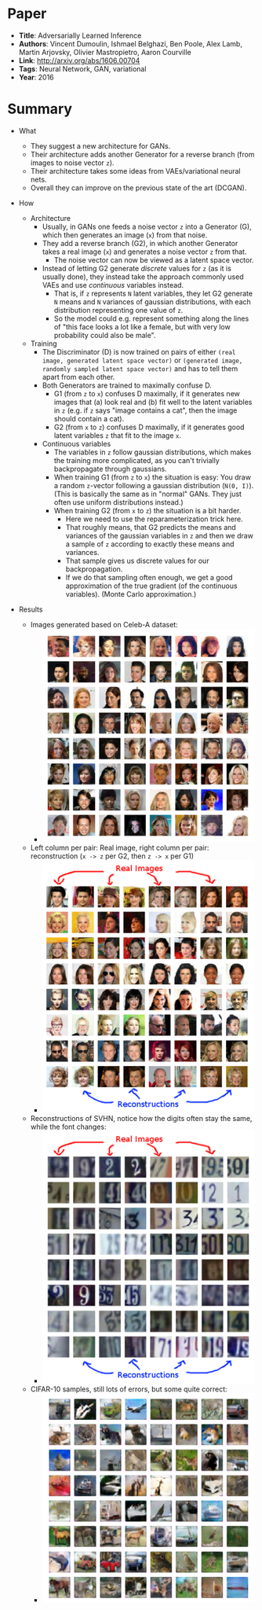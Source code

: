 # Paper

* **Title**: Adversarially Learned Inference
* **Authors**: Vincent Dumoulin, Ishmael Belghazi, Ben Poole, Alex Lamb, Martin Arjovsky, Olivier Mastropietro, Aaron Courville
* **Link**: http://arxiv.org/abs/1606.00704
* **Tags**: Neural Network, GAN, variational
* **Year**: 2016

# Summary

* What
  * They suggest a new architecture for GANs.
  * Their architecture adds another Generator for a reverse branch (from images to noise vector `z`).
  * Their architecture takes some ideas from VAEs/variational neural nets.
  * Overall they can improve on the previous state of the art (DCGAN).

* How
  * Architecture
    * Usually, in GANs one feeds a noise vector `z` into a Generator (G), which then generates an image (`x`) from that noise.
    * They add a reverse branch (G2), in which another Generator takes a real image (`x`) and generates a noise vector `z` from that.
      * The noise vector can now be viewed as a latent space vector.
    * Instead of letting G2 generate *discrete* values for `z` (as it is usually done), they instead take the approach commonly used VAEs and use *continuous* variables instead.
      * That is, if `z` represents `N` latent variables, they let G2 generate `N` means and `N` variances of gaussian distributions, with each distribution representing one value of `z`.
      * So the model could e.g. represent something along the lines of "this face looks a lot like a female, but with very low probability could also be male".
  * Training
    * The Discriminator (D) is now trained on pairs of either `(real image, generated latent space vector)` or `(generated image, randomly sampled latent space vector)` and has to tell them apart from each other.
    * Both Generators are trained to maximally confuse D.
      * G1 (from `z` to `x`) confuses D maximally, if it generates new images that (a) look real and (b) fit well to the latent variables in `z` (e.g. if `z` says "image contains a cat", then the image should contain a cat).
      * G2 (from `x` to `z`) confuses D maximally, if it generates good latent variables `z` that fit to the image `x`.
    * Continuous variables
      * The variables in `z` follow gaussian distributions, which makes the training more complicated, as you can't trivially backpropagate through gaussians.
      * When training G1 (from `z` to `x`) the situation is easy: You draw a random `z`-vector following a gaussian distribution (`N(0, I)`). (This is basically the same as in "normal" GANs. They just often use uniform distributions instead.)
      * When training G2 (from `x` to `z`) the situation is a bit harder.
        * Here we need to use the reparameterization trick here.
        * That roughly means, that G2 predicts the means and variances of the gaussian variables in `z` and then we draw a sample of `z` according to exactly these means and variances.
        * That sample gives us discrete values for our backpropagation.
        * If we do that sampling often enough, we get a good approximation of the true gradient (of the continuous variables). (Monte Carlo approximation.)

* Results
  * Images generated based on Celeb-A dataset:
    * ![Celeb-A samples](images/Adversarially_Learned_Inference__celeba-samples.png?raw=true "Celeb-A samples")
  * Left column per pair: Real image, right column per pair: reconstruction (`x -> z` per G2, then `z -> x` per G1)
    * ![Celeb-A reconstructions](images/Adversarially_Learned_Inference__celeba-reconstructions.png?raw=true "Celeb-A reconstructions")
  * Reconstructions of SVHN, notice how the digits often stay the same, while the font changes:
    * ![SVHN reconstructions](images/Adversarially_Learned_Inference__svhn-reconstructions.png?raw=true "SVHN reconstructions")
  * CIFAR-10 samples, still lots of errors, but some quite correct:
    * ![CIFAR10 samples](images/Adversarially_Learned_Inference__cifar10-samples.png?raw=true "CIFAR10 samples")

